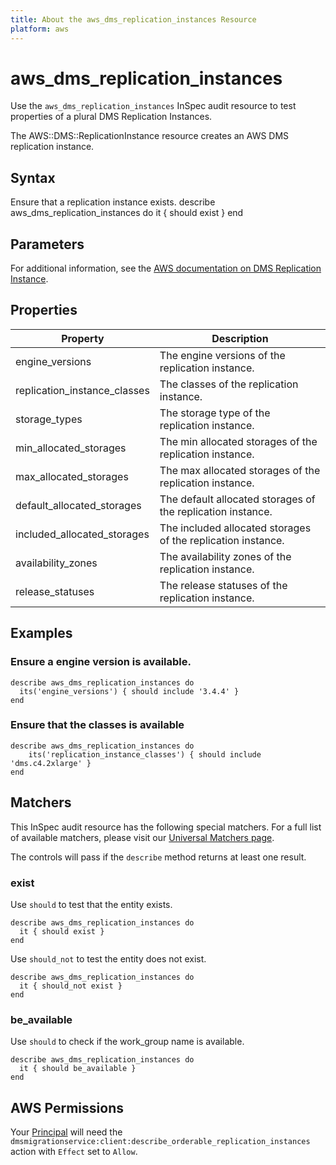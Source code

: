```yaml
---
title: About the aws_dms_replication_instances Resource
platform: aws
---
```


# aws_dms_replication_instances

Use the `aws_dms_replication_instances` InSpec audit resource to test properties of a plural DMS Replication Instances.

The AWS::DMS::ReplicationInstance resource creates an AWS DMS replication instance.

## Syntax

Ensure that a replication instance exists.
    describe aws_dms_replication_instances do
      it { should exist }
    end

## Parameters

For additional information, see the [AWS documentation on DMS Replication Instance](https://docs.aws.amazon.com/AWSCloudFormation/latest/UserGuide/aws-resource-athena-workgroup.html).

## Properties

| Property | Description|
| --- | --- |
| engine_versions | The engine versions of the replication instance. |
| replication_instance_classes | The classes of the replication instance. |
| storage_types | The storage type of the replication instance. |
| min_allocated_storages | The min allocated storages of the replication instance. |
| max_allocated_storages | The max allocated storages of the replication instance. |
| default_allocated_storages | The default allocated storages of the replication instance. |
| included_allocated_storages | The included allocated storages of the replication instance. |
| availability_zones | The availability zones of the replication instance. |
| release_statuses | The release statuses of the replication instance. |

## Examples

### Ensure a engine version is available.
    describe aws_dms_replication_instances do
      its('engine_versions') { should include '3.4.4' }
    end

### Ensure that the classes is available
    describe aws_dms_replication_instances do
        its('replication_instance_classes') { should include 'dms.c4.2xlarge' }
    end

## Matchers

This InSpec audit resource has the following special matchers. For a full list of available matchers, please visit our [Universal Matchers page](https://www.inspec.io/docs/reference/matchers/).

The controls will pass if the `describe` method returns at least one result.

### exist

Use `should` to test that the entity exists.

    describe aws_dms_replication_instances do
      it { should exist }
    end

Use `should_not` to test the entity does not exist.
      
    describe aws_dms_replication_instances do
      it { should_not exist }
    end

### be_available

Use `should` to check if the work_group name is available.

    describe aws_dms_replication_instances do
      it { should be_available }
    end

## AWS Permissions

Your [Principal](https://docs.aws.amazon.com/IAM/latest/UserGuide/intro-structure.html#intro-structure-principal) will need the `dmsmigrationservice:client:describe_orderable_replication_instances` action with `Effect` set to `Allow`.